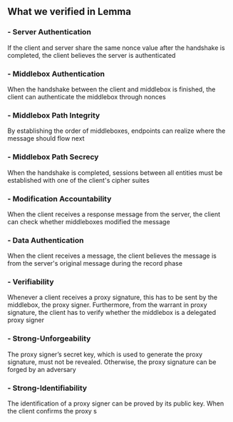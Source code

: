 ## What we verified in Lemma
  ### - Server Authentication
   If the client and server share the same nonce value after the handshake is completed, the client believes the server is authenticated
 
  ### - Middlebox Authentication
When the handshake between the client and middlebox is finished, the client can authenticate the middlebox through nonces

  ### - Middlebox Path Integrity
By establishing the order of middleboxes, endpoints can realize where the message should flow next

  ### - Middlebox Path Secrecy
When the handshake is completed, sessions between all entities must be established with one of the client's cipher suites

  ### -  Modification Accountability
When the client receives a response message from the server, the client can check whether middleboxes modified the message

  ### -  Data Authentication
When the client receives a message, the client believes the message is from the server's original message during the record phase

  ### -  Verifiability
Whenever a client receives a proxy signature, this has to be sent by the middlebox, the proxy signer. Furthermore, from the warrant in proxy signature, the client has to verify whether the middlebox is a delegated proxy signer

  ### -  Strong-Unforgeability
The proxy signer’s secret key, which is used to generate the proxy signature, must not be revealed. Otherwise, the proxy signature can be forged by an adversary

  ### -  Strong-Identifiability
  The identification of a proxy signer can be proved by its public key. When the client confirms the proxy s
